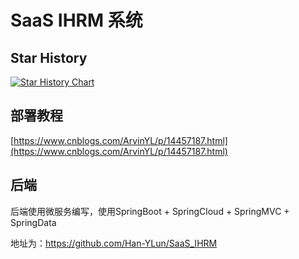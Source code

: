 # SaaS IHRM 系统

## Star History
[![Star History Chart](https://api.star-history.com/svg?repos=Han-YLun/SaaS_IHRM_Vue&type=Date)](https://star-history.com/#Han-YLun/SaaS_IHRM_Vue&Date)


## 部署教程
[https://www.cnblogs.com/ArvinYL/p/14457187.html](https://www.cnblogs.com/ArvinYL/p/14457187.html)

## 后端

后端使用微服务编写，使用SpringBoot + SpringCloud + SpringMVC + SpringData

地址为：https://github.com/Han-YLun/SaaS_IHRM
